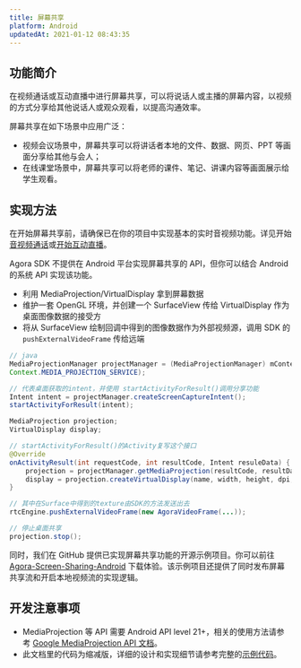```yaml
---
title: 屏幕共享
platform: Android
updatedAt: 2021-01-12 08:43:35
---
```

## 功能简介

在视频通话或互动直播中进行屏幕共享，可以将说话人或主播的屏幕内容，以视频的方式分享给其他说话人或观众观看，以提高沟通效率。

屏幕共享在如下场景中应用广泛：

- 视频会议场景中，屏幕共享可以将讲话者本地的文件、数据、网页、PPT 等画面分享给其他与会人；
- 在线课堂场景中，屏幕共享可以将老师的课件、笔记、讲课内容等画面展示给学生观看。

## 实现方法

在开始屏幕共享前，请确保已在你的项目中实现基本的实时音视频功能。详见开始[音视频通话](start_call_android)或[开始互动直播](start_live_android)。

Agora SDK 不提供在 Android 平台实现屏幕共享的 API，但你可以结合 Android 的系统 API 实现该功能。
* 利用 MediaProjection/VirtualDisplay 拿到屏幕数据
* 维护一套 OpenGL 环境，并创建一个 SurfaceView 传给 VirtualDisplay 作为桌面图像数据的接受方
* 将从 SurfaceView 绘制回调中得到的图像数据作为外部视频源，调用 SDK 的 `pushExternalVideoFrame` 传给远端

```java
// java
MediaProjectionManager projectManager = (MediaProjectionManager) mContext.getSystemService(
Context.MEDIA_PROJECTION_SERVICE);

// 代表桌面获取的intent，并使用 startActivityForResult()调用分享功能
Intent intent = projectManager.createScreenCaptureIntent();
startActivityForResult(intent);

MediaProjection projection;
VirtualDisplay display;

// startActivityForResult()的Activity复写这个接口
@Override
onActivityResult(int requestCode, int resultCode, Intent resuleData) {
	projection = projectManager.getMediaProjection(resultCode, resultData);
	display = projection.createVirtualDisplay(name, width, height, dpi, flags, surface, callback, handler);
}

// 其中在Surface中得到的texture由SDK的方法发送出去
rtcEngine.pushExternalVideoFrame(new AgoraVideoFrame(...));

// 停止桌面共享
projection.stop();
```

同时，我们在 GitHub 提供已实现屏幕共享功能的开源示例项目。你可以前往 [Agora-Screen-Sharing-Android](https://github.com/AgoraIO/Advanced-Video/tree/dev/backup/Screensharing/Agora-Screen-Sharing-Android) 下载体验。该示例项目还提供了同时发布屏幕共享流和开启本地视频流的实现逻辑。


## 开发注意事项
* MediaProjection 等 API 需要 Android API level 21+，相关的使用方法请参考 [Google MediaProjection API 文档](https://developer.android.com/reference/android/media/projection/MediaProjection)。
* 此文档里的代码为缩减版，详细的设计和实现细节请参考完整的[示例代码](https://github.com/AgoraIO/Advanced-Video/blob/master/Android/sample-switch-external-video)。